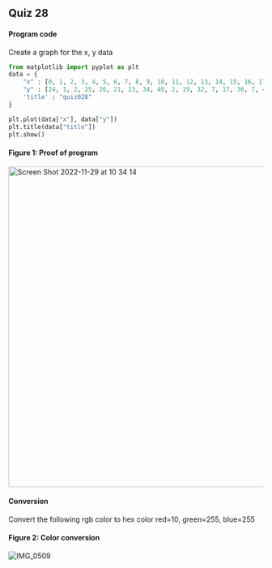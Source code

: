 ## Quiz 28
#### Program code
Create a graph for the x, y data
```.py
from matplotlib import pyplot as plt
data = {
    "x" : [0, 1, 2, 3, 4, 5, 6, 7, 8, 9, 10, 11, 12, 13, 14, 15, 16, 17, 18, 19],
    "y" : [24, 1, 2, 25, 26, 21, 23, 34, 49, 2, 19, 32, 7, 17, 36, 7, 45, 28, 40, 46],
    'title' : "quiz028"
}

plt.plot(data["x"], data["y"])
plt.title(data["title"])
plt.show()
``` 

#### Figure 1: Proof of program
<img width="632" alt="Screen Shot 2022-11-29 at 10 34 14" src="https://user-images.githubusercontent.com/105724334/204495760-eb40785b-933b-4e8a-a777-a2fd976e94ef.png">

#### Conversion 
Convert the following rgb color to hex color 
red=10, green=255, blue=255
#### Figure 2: Color conversion 
![IMG_0509](https://user-images.githubusercontent.com/105724334/204753018-5604f4e7-7ee7-4f6d-b680-1c3e1dd2b1b9.jpg)
